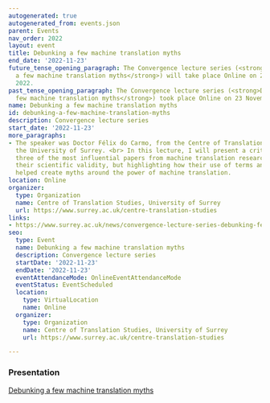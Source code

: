 ```yaml
---
autogenerated: true
autogenerated_from: events.json
parent: Events
nav_order: 2022
layout: event
title: Debunking a few machine translation myths
end_date: '2022-11-23'
future_tense_opening_paragraph: The Convergence lecture series (<strong>Debunking
  a few machine translation myths</strong>) will take place Online on 23 November,
  2022.
past_tense_opening_paragraph: The Convergence lecture series (<strong>Debunking a
  few machine translation myths</strong>) took place Online on 23 November, 2022.
name: Debunking a few machine translation myths
id: debunking-a-few-machine-translation-myths
description: Convergence lecture series
start_date: '2022-11-23'
more_paragraphs:
- The speaker was Doctor Félix do Carmo, from the Centre of Translation Studies at
  the University of Surrey. <br> In this lecture, I will present a critical view of
  three of the most influential papers from machine translation research, not criticising
  their scientific validity, but highlighting how their use of terms and concepts
  helped create myths around the power of machine translation.
location: Online
organizer:
  type: Organization
  name: Centre of Translation Studies, University of Surrey
  url: https://www.surrey.ac.uk/centre-translation-studies
links:
- https://www.surrey.ac.uk/news/convergence-lecture-series-debunking-few-machine-translation-myths-zero-shot-translation-human
seo:
  type: Event
  name: Debunking a few machine translation myths
  description: Convergence lecture series
  startDate: '2022-11-23'
  endDate: '2022-11-23'
  eventAttendanceMode: OnlineEventAttendanceMode
  eventStatus: EventScheduled
  location:
    type: VirtualLocation
    name: Online
  organizer:
    type: Organization
    name: Centre of Translation Studies, University of Surrey
    url: https://www.surrey.ac.uk/centre-translation-studies

---
```

### Presentation

[Debunking a few machine translation myths](https://www.youtube.com/watch?v=Qap07fV5IgI)
